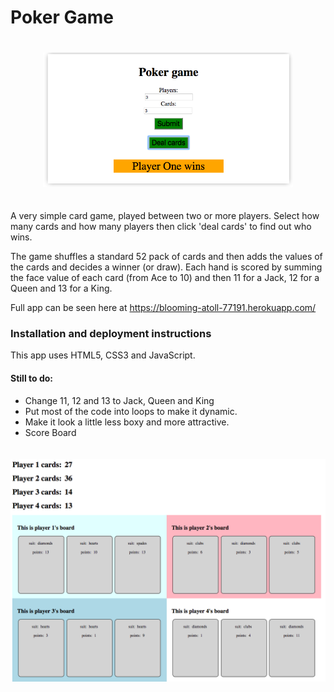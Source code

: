 # Poker Game

<p align="center" style="padding: 20px 0;">
  <img src="css/images/ss1.png" width="400px;">
</p>

A very simple card game, played between two or more players.  Select how many cards and how many players then click 'deal cards' to find out who wins.

The game shuffles a standard 52 pack of cards and then adds the values of the cards and decides a winner (or draw).  Each hand is scored by summing the face value of each card (from Ace to 10) and then 11 for a Jack, 12 for a Queen and 13 for a King.

Full app can be seen here at https://blooming-atoll-77191.herokuapp.com/


### Installation and deployment instructions

This app uses HTML5, CSS3 and JavaScript.


#### Still to do:

* Change 11, 12 and 13 to Jack, Queen and King
* Put most of the code into loops to make it dynamic.
* Make it look a little less boxy and more attractive.
* Score Board

<p align="center" style="padding: 20px 0;">
  <img src="css/images/ss2.png" width="800px;">
</p>
